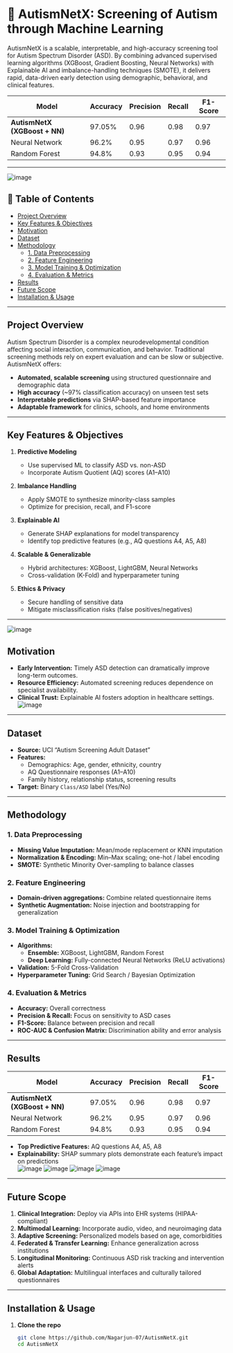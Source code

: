 # 🧠 AutismNetX: Screening of Autism through Machine Learning

AutismNetX is a scalable, interpretable, and high-accuracy screening tool for Autism Spectrum Disorder (ASD). By combining advanced supervised learning algorithms (XGBoost, Gradient Boosting, Neural Networks) with Explainable AI and imbalance-handling techniques (SMOTE), it delivers rapid, data-driven early detection using demographic, behavioral, and clinical features.

| Model               | Accuracy | Precision | Recall | F1-Score |
|---------------------|----------|-----------|--------|----------|
| **AutismNetX (XGBoost + NN)** | 97.05%   | 0.96      | 0.98   | 0.97     |
| Neural Network      | 96.2%    | 0.95      | 0.97   | 0.96     |
| Random Forest       | 94.8%    | 0.93      | 0.95   | 0.94     |
---
![image](https://github.com/user-attachments/assets/4ecd2c05-3863-4652-ae16-ea3835c9c421)

## 📌 Table of Contents

- [Project Overview](#project-overview)  
- [Key Features & Objectives](#key-features--objectives)  
- [Motivation](#motivation)  
- [Dataset](#dataset)  
- [Methodology](#methodology)  
  - [1. Data Preprocessing](#1-data-preprocessing)  
  - [2. Feature Engineering](#2-feature-engineering)  
  - [3. Model Training & Optimization](#3-model-training--optimization)  
  - [4. Evaluation & Metrics](#4-evaluation--metrics)  
- [Results](#results)  
- [Future Scope](#future-scope)  
- [Installation & Usage](#installation--usage)  

---

## Project Overview

Autism Spectrum Disorder is a complex neurodevelopmental condition affecting social interaction, communication, and behavior. Traditional screening methods rely on expert evaluation and can be slow or subjective. AutismNetX offers:

- **Automated, scalable screening** using structured questionnaire and demographic data  
- **High accuracy** (~97% classification accuracy) on unseen test sets  
- **Interpretable predictions** via SHAP-based feature importance  
- **Adaptable framework** for clinics, schools, and home environments  

---

## Key Features & Objectives

1. **Predictive Modeling**  
   - Use supervised ML to classify ASD vs. non-ASD  
   - Incorporate Autism Quotient (AQ) scores (A1–A10)

2. **Imbalance Handling**  
   - Apply SMOTE to synthesize minority-class samples  
   - Optimize for precision, recall, and F1-score  

3. **Explainable AI**  
   - Generate SHAP explanations for model transparency  
   - Identify top predictive features (e.g., AQ questions A4, A5, A8)

4. **Scalable & Generalizable**  
   - Hybrid architectures: XGBoost, LightGBM, Neural Networks  
   - Cross-validation (K-Fold) and hyperparameter tuning  

5. **Ethics & Privacy**  
   - Secure handling of sensitive data  
   - Mitigate misclassification risks (false positives/negatives)

---
![image](https://github.com/user-attachments/assets/5228fa7f-b330-41f3-931d-da92a21393eb)

## Motivation

- **Early Intervention:** Timely ASD detection can dramatically improve long-term outcomes.  
- **Resource Efficiency:** Automated screening reduces dependence on specialist availability.  
- **Clinical Trust:** Explainable AI fosters adoption in healthcare settings.  
![image](https://github.com/user-attachments/assets/1d6dbb7b-8087-4d0b-9e74-51dc9ce9630b)

---

## Dataset

- **Source:** UCI “Autism Screening Adult Dataset”  
- **Features:**  
  - Demographics: Age, gender, ethnicity, country  
  - AQ Questionnaire responses (A1–A10)  
  - Family history, relationship status, screening results  
- **Target:** Binary `Class/ASD` label (Yes/No)

---

## Methodology

### 1. Data Preprocessing

- **Missing Value Imputation:** Mean/mode replacement or KNN imputation  
- **Normalization & Encoding:** Min–Max scaling; one-hot / label encoding  
- **SMOTE:** Synthetic Minority Over-sampling to balance classes  

### 2. Feature Engineering

- **Domain-driven aggregations:** Combine related questionnaire items  
- **Synthetic Augmentation:** Noise injection and bootstrapping for generalization  

### 3. Model Training & Optimization

- **Algorithms:**  
  - **Ensemble:** XGBoost, LightGBM, Random Forest  
  - **Deep Learning:** Fully-connected Neural Networks (ReLU activations)  
- **Validation:** 5-Fold Cross-Validation  
- **Hyperparameter Tuning:** Grid Search / Bayesian Optimization  

### 4. Evaluation & Metrics

- **Accuracy:** Overall correctness  
- **Precision & Recall:** Focus on sensitivity to ASD cases  
- **F1-Score:** Balance between precision and recall  
- **ROC-AUC & Confusion Matrix:** Discrimination ability and error analysis  

---

## Results

| Model               | Accuracy | Precision | Recall | F1-Score |
|---------------------|----------|-----------|--------|----------|
| **AutismNetX (XGBoost + NN)** | 97.05%   | 0.96      | 0.98   | 0.97     |
| Neural Network      | 96.2%    | 0.95      | 0.97   | 0.96     |
| Random Forest       | 94.8%    | 0.93      | 0.95   | 0.94     |

- **Top Predictive Features:** AQ questions A4, A5, A8  
- **Explainability:** SHAP summary plots demonstrate each feature’s impact on predictions  
![image](https://github.com/user-attachments/assets/5f281876-acc8-44df-9ea4-726042bf7283)
![image](https://github.com/user-attachments/assets/a2cc2b97-6390-4bb0-b9a8-4b3d6f7bffac)
![image](https://github.com/user-attachments/assets/20471a12-a26c-4370-8d9b-4ccdf7583bd5)
![image](https://github.com/user-attachments/assets/a05ba81f-6b62-4e11-b1d6-9e73b0e44dee)


---

## Future Scope

1. **Clinical Integration:** Deploy via APIs into EHR systems (HIPAA-compliant)  
2. **Multimodal Learning:** Incorporate audio, video, and neuroimaging data  
3. **Adaptive Screening:** Personalized models based on age, comorbidities  
4. **Federated & Transfer Learning:** Enhance generalization across institutions  
5. **Longitudinal Monitoring:** Continuous ASD risk tracking and intervention alerts  
6. **Global Adaptation:** Multilingual interfaces and culturally tailored questionnaires  

---


## Installation & Usage

1. **Clone the repo**  
   ```bash
   git clone https://github.com/Nagarjun-07/AutismNetX.git
   cd AutismNetX
